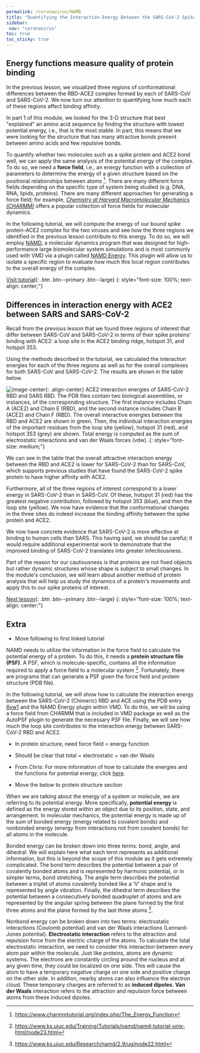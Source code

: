 ```yaml
---
permalink: /coronavirus/NAMD
title: "Quantifying the Interaction Energy Between the SARS-CoV-2 Spike Protein and ACE2"
sidebar:
 nav: "coronavirus"
toc: true
toc_sticky: true
---
```


## Energy functions measure quality of protein binding

In the previous lesson, we visualized three regions of conformational differences between the RBD-ACE2 complex formed by each of SARS-CoV and SARS-CoV-2. We now turn our attention to quantifying how much each of these regions affect binding affinity.

In part 1 of this module, we looked for the 3-D structure that best "explained" an amino acid sequence by finding the structure with lowest potential energy, i.e., that is the most stable. In part, this means that we were looking for the structure that has many attractive bonds present between amino acids and few repulsive bonds.

To quantify whether two molecules such as a spike protein and ACE2 bond well, we can apply the same analysis of the potential energy of the complex. To do so, we need a **force field**, i.e., an energy function with a collection of parameters to determine the energy of a given structure based on the positional relationships between atoms [^charmm]. There are many different force fields depending on the specific type of system being studied (e.g. DNA, RNA, lipids, proteins). There are many different approaches for generating a force field; for example, *<a href=" https://www.charmm.org/" target="_blank">Chemistry at Harvard Macromolecular Mechanics (CHARMM)</a>* offers a popular collection of force fields for molecular dynamics.

In the following tutorial, we will compute the energy of our bound spike protein-ACE2 complex for the two viruses and see how the three regions we identified in the previous lesson contribute to this energy. To do so, we will employ <a href="https://www.ks.uiuc.edu/Research/namd/" target="_blank">NAMD</a>, a molecular dynamics program that was designed for high-performance large biomolecular system simulations and is most commonly used with VMD via a plugin called <a href="https://www.ks.uiuc.edu/Research/vmd/plugins/namdenergy/" target="_blank">NAMD Energy</a>. This plugin will allow us to isolate a specific region to evaluate how much this local region contributes to the overall energy of the complex.

[Visit tutorial](tutorial_NAMD){: .btn .btn--primary .btn--large}
{: style="font-size: 100%; text-align: center;"}

## Differences in interaction energy with ACE2 between SARS and SARS-CoV-2

Recall from the previous lesson that we found three regions of interest that differ between SARS-CoV and SARS-CoV-2 in terms of their spike proteins' binding with ACE2: a loop site in the ACE2 binding ridge, hotspot 31, and hotspot 353.

Using the methods described in the tutorial, we calculated the interaction energies for each of the three regions as well as for the overall complexes for both SARS-CoV and SARS-CoV-2. The results are shown in the table below.

![image-center](../assets/images/NAMDEnergy.png){: .align-center}
ACE2 interaction energies of SARS-CoV-2 RBD and SARS RBD. The PDB files contain two biological assemblies, or instances, of the corresponding structure. The first instance includes Chain A (ACE2) and Chain E (RBD), and the second instance includes Chain B (ACE2) and Chain F (RBD). The overall interactive energies between the RBD and ACE2 are shown in green. Then, the individual interaction energies of the important residues from the loop site (yellow), hotspot 31 (red), and hotspot 353 (grey) are shown. Total energy is computed as the sum of electrostatic interactions and van der Waals forces (vdw).
{: style="font-size: medium;"}

We can see in the table that the overall attractive interaction energy between the RBD and ACE2 is lower for SARS-CoV-2 than for SARS-CoV, which supports previous studies that have found the SARS-CoV-2 spike protein to have higher affinity with ACE2.

Furthermore, all of the three regions of interest correspond to a lower energy in SARS-CoV-2 than in SARS-CoV. Of these, hotspot 31 (red) has the greatest negative contribution, followed by hotspot 353 (blue), and then the loop site (yellow). We now have evidence that the conformational changes in the three sites do indeed increase the binding affinity between the spike protein and ACE2.

We now have concrete evidence that SARS-CoV-2 is more effective at binding to human cells than SARS. This having said, we should be careful; it would require additional experimental work to demonstrate that the improved binding of SARS-CoV-2 translates into greater infectiousness.

Part of the reason for our cautiousness is that proteins are not fixed objects but rather dynamic structures whose shape is subject to small changes. In the module's conclusion, we will learn about another method of protein analysis that will help us study the dynamics of a protein's movements and apply this to our spike proteins of interest.

[Next lesson](conclusion){: .btn .btn--primary .btn--large}
{: style="font-size: 100%; text-align: center;"}

## Extra

* Move following to first linked tutorial

NAMD needs to utilize the information in the force field to calculate the potential energy of a protein. To do this, it needs a **protein structure file (PSF)**. A PSF, which is molecule-specific, contains all the information required to apply a force field to a molecular system [^PSF]. Fortunately, there are programs that can generate a PSF given the force field and protein structure (PDB file).

In the following tutorial, we will show how to calculate the interaction energy between the SARS-CoV-2 (Chimeric) RBD and ACE using the PDB entry <a href="https://www.rcsb.org/structure/6vw1" target="_blank">6vw1</a> and the NAMD Energy plugin within VMD. To do this, we will be using a force field from CHARMM that is included in VMD package as well as the AutoPSF plugin to generate the necessary PSF file. Finally, we will see how much the loop site contributes to the interaction energy between SARS-CoV-2 RBD and ACE2.

* In protein structure, need force field = energy function

* Should be clear that total = electrostatic + van der Waals

* From Chris: For more information of how to calculate the energies and the functions for potential energy, click <a href="https://www.ks.uiuc.edu/Research/namd/2.9/ug/node22.html" target="_blank">here</a>.

* Move the below to protein structure section

When we are talking about the energy of a system or molecule, we are referring to its potential energy.  More specifically, **potential energy** is defined as the energy stored within an object due to its position, state, and arrangement. In molecular mechanics, the potential energy is made up of the sum of bonded energy (energy related to covalent bonds) and nonbonded energy (energy from interactions not from covalent bonds) for all atoms in the molecule.

Bonded energy can be broken down into three terms: bond, angle, and dihedral. We will explain here what each term represents as additional information, but this is beyond the scope of this module as it gets extremely complicated. The bond term describes the potential between a pair of covalently bonded atoms and is represented by harmonic potential, or in simpler terms, bond stretching. The angle term describes the potential between a triplet of atoms covalently bonded like a ‘V’ shape and is represented by angle vibration. Finally, the dihedral term describes the potential between a consecutively bonded quadruplet of atoms and are represented by the angular spring between the plane formed by the first three atoms and the plane formed by the last three atoms [^TCBG].

Nonbond energy can be broken down into two terms: electrostatic interactions (Coulomb potential) and van der Waals interactions (Lennard-Jones potential). **Electrostatic interaction** refers to the attraction and repulsion force from the electric charge of the atoms. To calculate the total electrostatic interaction, we need to consider this interaction between every atom pair within the molecule. Just like proteins, atoms are dynamic systems. The electrons are constantly circling around the nucleus and at any given time, they could be localized on one side. This will cause the atom to have a temporary negative charge on one side and positive charge on the other side. In addition, nearby atoms can also influence the electron cloud. These temporary charges are referred to as **induced dipoles**. **Van der Waals** interaction refers to the attraction and repulsion force between atoms from these induced dipoles.

[^TCBG]: https://www.ks.uiuc.edu/Research/namd/2.9/ug/node22.html

[^charmm]: https://www.charmmtutorial.org/index.php/The_Energy_Function

[^PSF]: https://www.ks.uiuc.edu/Training/Tutorials/namd/namd-tutorial-unix-html/node23.html
